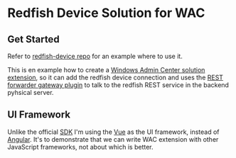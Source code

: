 # Redfish Device Solution for WAC

## Get Started
Refer to [redfish-device repo](https://github.com/hongtao-chen/redfish-device) for an example where to use it.

This is en example how to create a [Windows Admin Center solution extension](https://docs.microsoft.com/en-us/windows-server/manage/windows-admin-center/extend/develop-solution), so it can add the redfish device connection and uses the [REST forwarder gateway plugin](https://github.com/hongtao-chen/wac-rest) to talk to the redfish REST service in the backend pyhsical server.

## UI Framework
Unlike the official [SDK](https://cloudblogs.microsoft.com/windowsserver/2018/09/20/windows-admin-center-1809-and-sdk-now-generally-available/) I'm using the [Vue](https://github.com/vuejs/vue) as the UI framework, instead of [Angular](https://github.com/angular/angular). It's to demonstrate that we can write WAC extension with other JavaScript frameworks, not about which is better.
